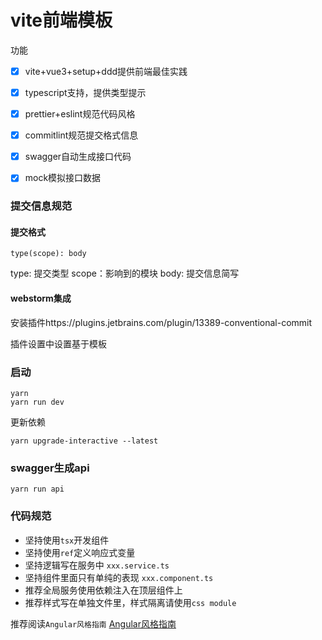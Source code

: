 # vite前端模板

功能

- [x] vite+vue3+setup+ddd提供前端最佳实践
- [x] typescript支持，提供类型提示
- [x] prettier+eslint规范代码风格
- [x] commitlint规范提交格式信息
- [x] swagger自动生成接口代码
- [x] mock模拟接口数据


### 提交信息规范

#### 提交格式
`type(scope): body`

type: 提交类型
scope：影响到的模块
body: 提交信息简写

#### webstorm集成

安装插件https://plugins.jetbrains.com/plugin/13389-conventional-commit

插件设置中设置基于模板

### 启动

```
yarn
yarn run dev
```
更新依赖

```
yarn upgrade-interactive --latest
```

### swagger生成api

```
yarn run api
```

### 代码规范

- 坚持使用`tsx`开发组件
- 坚持使用`ref`定义响应式变量
- 坚持逻辑写在服务中 `xxx.service.ts`
- 坚持组件里面只有单纯的表现 `xxx.component.ts`
- 推荐全局服务使用依赖注入在顶层组件上
- 推荐样式写在单独文件里，样式隔离请使用`css module`

推荐阅读`Angular风格指南` [Angular风格指南](https://angular.cn/guide/styleguide)

